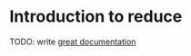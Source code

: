 # Introduction to reduce

TODO: write [great documentation](http://jacobian.org/writing/what-to-write/)
